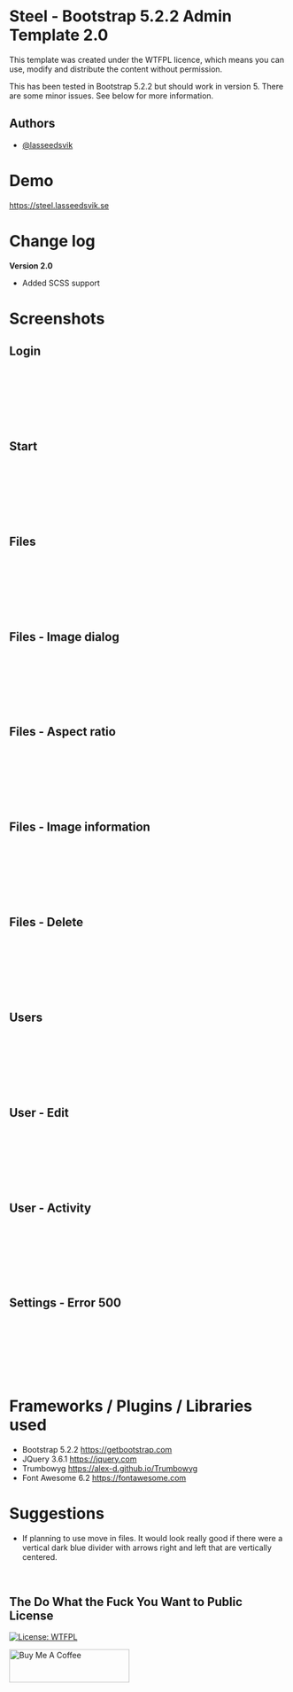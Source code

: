 
# Steel - Bootstrap 5.2.2 Admin Template 2.0

This template was created under the WTFPL licence, which means you can use, modify and distribute the content without permission. 

This has been tested in Bootstrap 5.2.2 but should work in version 5.  There are some minor issues. See below for more information.


## Authors

- [@lasseedsvik](https://www.github.com/lasseedsvik)


# Demo

https://steel.lasseedsvik.se

# Change log

**Version 2.0**

- Added SCSS support

# Screenshots

## Login 
<img src="screenshots/login.png" alt="" style="margin-bottom: 100px">

## Start

<img src="screenshots/start.png" alt="" style="margin-bottom: 100px">

## Files

<img src="screenshots/files.png" alt="" style="margin-bottom: 100px">

## Files - Image dialog

<img src="screenshots/image-view-dialog.png" alt="" style="margin-bottom: 100px">

## Files - Aspect ratio

<img src="screenshots/image-aspect-ratio.png" alt="" style="margin-bottom: 100px">

## Files - Image information

<img src="screenshots/image-info.png" alt="" style="margin-bottom: 100px">

## Files - Delete

<img src="screenshots/file-delete.png" alt="" style="margin-bottom: 100px">

## Users 

<img src="screenshots/users.png" alt="" style="margin-bottom: 100px">

## User - Edit

<img src="screenshots/user-edit.png" alt="" style="margin-bottom: 100px">

## User - Activity

<img src="screenshots/user-activity.png" alt="" style="margin-bottom: 100px">

## Settings - Error 500

<img src="screenshots/settings-500.png" alt="" style="margin-bottom: 100px">


# Frameworks / Plugins / Libraries used 

- Bootstrap 5.2.2 https://getbootstrap.com
- JQuery 3.6.1 https://jquery.com
- Trumbowyg https://alex-d.github.io/Trumbowyg
- Font Awesome 6.2 https://fontawesome.com

# Suggestions

- If planning to use move in files. It would look really good if there were a vertical dark blue divider with arrows right and left that are vertically centered.

<br>

## The Do What the Fuck You Want to Public License

[![License: WTFPL](https://img.shields.io/badge/License-WTFPL-brightgreen.svg)](http://www.wtfpl.net/about/)



<a href="https://www.buymeacoffee.com/lasseedsvik" target="_blank"><img src="https://cdn.buymeacoffee.com/buttons/v2/default-yellow.png" alt="Buy Me A Coffee" style="height: 60px !important;width: 217px !important;" ></a>

